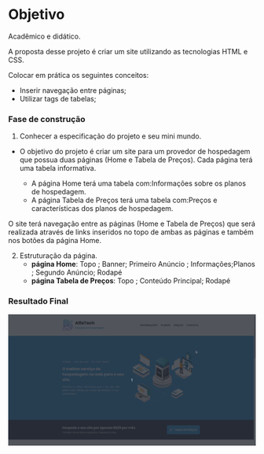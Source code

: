 # Objetivo
Acadêmico e didático.

A proposta desse projeto é criar um site utilizando as tecnologias HTML e CSS.

Colocar em prática os seguintes conceitos:
* Inserir navegação entre páginas;
* Utilizar tags de tabelas;

### Fase de construção
1. Conhecer a especificação do projeto e seu mini mundo.
  * O objetivo do projeto é criar um site para um provedor de hospedagem que possua duas páginas (Home e Tabela de Preços). Cada página terá uma tabela informativa.

    * A página Home terá uma tabela com:Informações sobre os planos de hospedagem.
    * A página Tabela de Preços terá uma tabela com:Preços e características dos planos de hospedagem.

O site terá navegação entre as páginas (Home e Tabela de Preços) que será realizada através de links inseridos no topo de ambas as páginas e também nos botões da página Home. 

2. Estruturação da página.
    * **página Home**: Topo ; Banner; Primeiro Anúncio ; Informações;Planos ; Segundo Anúncio; Rodapé
    * **página Tabela de Preços**: Topo ; Conteúdo Principal; Rodapé

### Resultado Final
![ ](./img/anime.gif)
